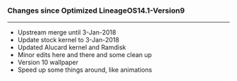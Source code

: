### Changes since Optimized LineageOS14.1-Version9

---------------------------------------------------
* Upstream merge until 3-Jan-2018
* Update stock kernel to 3-Jan-2018
* Updated Alucard kernel and Ramdisk
* Minor edits here and there and some clean up
* Version 10 wallpaper
* Speed up some things around, like animations 
